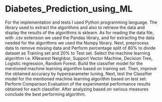 # Diabetes_Prediction_using_ML
For the implementation and tests I used Python programming language. The library
used to extract the algorithms and also to retrieve the data and display the results of
the algorithms is sklearn. As for reading the data file, with .csv extension we used the
Pandas library, and for extracting the data needed for the algorithms we used the
Numpy library. Next, preprocess data to remove missing data and Perform percentage
split of 80% to divide dataset as Training set and 20% to Test set. Select the machine
learning algorithm i.e. KNearest Neighbor, Support Vector Machine, Decision Tree,
Logistic regression, Random Forest. Build the classifier model for the mentioned
machine learning algorithm based on training set. Then, improve the obtained accuracy
by hyperparameter tuning. Next, test the Classifier model for the mentioned machine
learning algorithm based on test set. Perform Comparison Evaluation of the
experimental performance results obtained for each classifier. After analyzing based on
various measures conclude the best performing algorithm.
